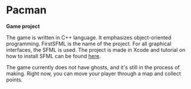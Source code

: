 # Pacman
**Game project**

The game is written in C++ language. It emphasizes object-oriented programming.
FirstSFML is the name of the project. For all graphical interfaces, the SFML is used.
The project is made in Xcode and tutorial on how to install SFML can be found [here](https://www.youtube.com/watch?v=WOyp5n2FmZY).

The game currently does not have ghosts, and it's still in the process of making. Right now, you can move your player through a map and collect points.
